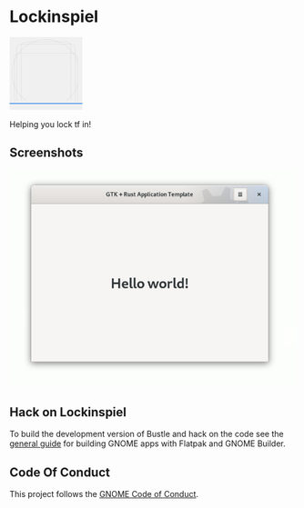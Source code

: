 <!-- FIXME Uncomment once published at Flathub -->
<!-- <a href="https://flathub.org/apps/details/live.lockinspiel"> -->
<!-- <img src="https://flathub.org/api/badge?svg&locale=en&light" width="190px" /> -->
<!-- </a> -->

# Lockinspiel

<img src="data/icons/live.lockinspiel.svg" width="128" height="128" />
<p>Helping you lock tf in!</p>

## Screenshots

![screenshot](data/resources/screenshots/screenshot1.png)

## Hack on Lockinspiel

To build the development version of Bustle and hack on the code
see the [general guide](https://developer.gnome.org/documentation/tutorials/beginners/getting_started.html)
for building GNOME apps with Flatpak and GNOME Builder.

<!-- FIXME Uncomment once available at Damned Lies -->
<!-- ## Translations -->

<!-- Helping to translate Lockinspiel or add support to a new language is very -->
<!-- welcome. You can find everything you need at: -->
<!-- [l10n.gnome.org/module/lockinspiel/](https://l10n.gnome.org/module/lockinspiel/) -->

## Code Of Conduct

This project follows the [GNOME Code of Conduct](https://conduct.gnome.org/).
